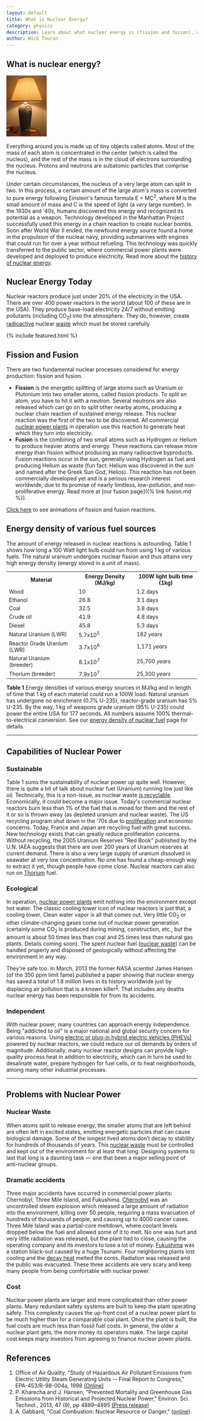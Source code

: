 ```yaml
---
layout: default
title: What is Nuclear Energy?
category: physics
description: Learn about what nuclear energy is (fission and fusion), were it comes from, and how it is harnessed. Also discusses basic pros and cons of nuclear reactors.
author: Nick Touran
---
```


<div class="row">
<div class="col-md-8" markdown="1">
    
## What is nuclear energy? 

<div class="pull-right"><img src="img/lamp.jpg" alt="A lamp" title="A Lamp" /></div>

Everything around you is made up of tiny objects called atoms. Most of the mass of each atom is
concentrated in the center (which is called the nucleus), and the rest of the mass is in the cloud
of electrons surrounding the nucleus. Protons and neutrons are subatomic particles that comprise the
nucleus. 

Under certain circumstances, the nucleus of a very large atom can split in two. In this process, a
certain amount of the large atom's mass is converted to pure energy following Einstein's famous
formula E = MC<sup>2</sup>, where M is the small amount of mass and C is the speed of light (a
*very* large number). In the 1930s and '40s, humans discovered this energy and recognized its
potential as a weapon. Technology developed in the Manhattan Project successfully used this energy
in a chain reaction to create nuclear bombs. Soon after World War II ended, the newfound energy
source found a home in the propulsion of the nuclear navy, providing submarines with engines that
could run for over a year without refueling. This technology was quickly transferred to the public
sector, where commercial power plants were developed and deployed to produce electricity. Read more
about the <a href="{% link history.md %}"> history of nuclear energy</a>. 

## Nuclear Energy Today

Nuclear reactors produce just under 20% of the electricity in the USA. There are over 400 power
reactors in the world (about 100 of these are in the USA). They produce base-load electricity 24/7
without emitting pollutants (including CO<sub>2</sub>) into the atmosphere. They do, however, create
<a href="{% link radioactivity.md %}">radioactive</a> nuclear <a
href="{% link waste.md %}">waste</a> which must be stored carefully. 

</div>

<div class="col-md-4">
{% include featured.html %}
</div>
</div>

<div class="row">
<div class="col-md-6" markdown="1">
<a name="components"></a> 

## Fission and Fusion

There are two fundamental nuclear processes considered for energy production: fission and fusion. 

* **Fission** is the energetic splitting of large atoms such as Uranium or Plutonium into two
  smaller atoms, called fission products. To split an atom, you have to hit it with a neutron.
  Several neutrons are also released which can go on to split other nearby atoms, producing a nuclear
  chain reaction of sustained energy release. This nuclear reaction was the first of the two to be
  discovered. All commercial <a href="{% link reactors.md %}">nuclear power plants</a> in operation
  use this reaction to generate heat which they turn into electricity.
* **Fusion** is the combining of two small atoms such as Hydrogen or Helium to produce heavier atoms
  and energy. These reactions can release more energy than fission without producing as many
  radioactive byproducts. Fusion reactions occur in the sun, generally using Hydrogen as fuel and
  producing Helium as waste (fun fact: Helium was discovered in the sun and named after the Greek Sun
  God, Helios). This reaction has not been commercially developed yet and is a serious research
  interest worldwide, due to its promise of nearly limitless, low-pollution, and non-proliferative
  energy. Read more at [our fusion page]({% link fusion.md %}).

          
<a href="{% link reaction-animations.md %}">Click here</a> to see animations of fission and fusion reactions. 

</div>
<div class="col-md-6" markdown="1">

## Energy density of various fuel sources

The amount of energy released in nuclear reactions is astounding. Table 1 shows how long a 100 Watt
light bulb could run from using 1 kg of various fuels. The natural uranium undergoes nuclear fission
and thus attains very high energy density (energy stored in a unit of mass).

<table class="table table-striped">
<tr><th>Material</th><th >Energy Density (MJ/kg)</th><th >100W light bulb time (1kg)</th></tr>
<tr><td>Wood</td><td>10</td><td>1.2 days</td></tr>
<tr><td>Ethanol</td><td>26.8</td><td>3.1 days</td></tr>
<tr><td>Coal</td><td>32.5</td><td>3.8 days</td></tr>
<tr><td>Crude oil</td><td>41.9</td><td>4.8 days</td></tr>
<tr><td>Diesel</td><td>45.8</td><td>5.3 days</td></tr>
<tr><td>Natural Uranium (LWR)</td><td>5.7x10<sup>5</sup></td><td>182 <em>years</em></td></tr>
<tr><td>Reactor Grade Uranium (LWR)</td><td>3.7x10<sup>6</sup></td><td>1,171 <em>years</em></td></tr>
<tr><td>Natural Uranium (breeder)</td><td>8.1x10<sup>7</sup></td><td>25,700 <em>years</em></td></tr>
<tr><td>Thorium (breeder)</td><td>7.9x10<sup>7</sup></td><td>25,300 <em>years</em></td></tr>
</table>
<p class="caption"><strong>Table 1</strong> Energy densities of various energy sources in MJ/kg and
in length of time that 1 kg of each material could run a 100W load. Natural uranium has undergone no
enrichment (0.7% U-235), reactor-grade uranium has 5% U-235. By the way, 1 kg of weapons grade
uranium (95% U-235) could power the entire USA for 177 seconds. All numbers assume 100%
thermal-to-electrical conversion. See our <a href="{% link energy-density.html %}">energy
density of nuclear fuel</a> page for details.</p>   
</div>
</div>

<hr/>
<div class="row">
<h2 class="text-center">Capabilities of Nuclear Power</h2>
<div class="col-md-4" markdown="1">
<h3 class="text-center">Sustainable</h3>

Table 1 sums the sustainability of nuclear power up quite well. However, there is quite a bit of
talk about nuclear fuel (Uranium) running low just like oil. Technically, this is a non-issue, as
nuclear waste <a href="{% link recycling.md %}">is recyclable</a>. Economically, it could become a
major issue. Today's commercial nuclear reactors burn less than 1% of the fuel that is mined for
them and the rest of it or so is thrown away (as depleted uranium and nuclear waste). The US
recycling program shut down in the '70s due to <a
href="{% link non-proliferation.md %}">proliferation</a> and economic concerns. Today, France and Japan
are recycling fuel with great success. New technology exists that can greatly reduce proliferation
concerns. Without recycling, the 2005 Uranium Reserves "Red Book" published by the U.N. IAEA
suggests that there are over 200 years of Uranium reserves at current demand. There is also a very
large supply of uranium dissolved in seawater at very low concentration. No one has found a
cheap-enough way to extract it yet, though people have come close. Nuclear reactors can also run on
<a href="{% link thorium.md %}">Thorium</a> fuel. 
</div>

<div class="col-md-4" markdown="1">
<h3 class="text-center">Ecological</h3>


In operation, <a href="{% link reactors.md %}">nuclear power plants</a> emit nothing into the
environment except hot water. The classic cooling tower icon of nuclear reactors is just that, a
cooling tower. Clean water vapor is all that comes out. Very little CO<sub>2</sub> or other
climate-changing gases come out of nuclear power generation (certainly some CO<sub>2</sub> is
produced during mining, construction, etc., but the amount is about 50 times less than coal and 25
times less than natural gas plants. Details coming soon). The spent nuclear fuel (<a
href="{% link waste.md %}">nuclear waste</a>) can be handled properly and disposed of geologically
without affecting the environment in any way. 

They're safe too. In March, 2013 the former NASA scientist James Hansen (of the 350 ppm limit fame)
published a paper showing that nuclear energy has saved a total of 1.8 million lives in its history
worldwide just by displacing air pollution that is a known killer<sup><a
href="{% link nuclear-energy.md %}#references">2</a></sup>. That includes any deaths nuclear energy has
been responsible for from its accidents. 
</div>

<div class="col-md-4" markdown="1">
<h3 class="text-center">Independent</h3>

With nuclear power, many countries can approach energy independence. Being &quot;addicted to
oil&quot; is a major national and global security  concern for various reasons. Using <a
href="{% link phev.md %}">electric or plug-in hybrid electric vehicles (PHEVs)</a> powered by
nuclear reactors, we could reduce our oil demands by orders of magnitude. Additionally, many nuclear
reactor designs can provide high-quality process heat in addition to electricity, which can in turn
be used to desalinate water, prepare hydrogen for fuel cells, or to heat neighborhoods, among many
other industrial processes. 
 
          
</div> 
</div>

<hr/>


<div class="row">
<h2 class="text-center">Problems with Nuclear Power</h2>
<div class="col-md-4" markdown="1">
<h3 class="text-center">Nuclear Waste</h3>

When atoms split to release energy, the smaller atoms that are left behind are often left in excited
states, emitting energetic particles that can cause biological damage. Some of the longest lived
atoms don&rsquo;t decay to stability for hundreds of thousands of years. This <a
href="{% link waste.md %}">nuclear waste</a> must be controlled and kept out of the environment for
at least that long. Designing systems to last that long is a daunting task &mdash; one that been a
major selling point of anti-nuclear groups. 

</div>

<div class="col-md-4" markdown="1">
<h3 class="text-center">Dramatic accidents</h3>
Three major accidents have occurred in commercial power plants: Chernobyl, Three Mile Island, and
Fukushima. <a href="{% link chernobyl-main.html %}">Chernobyl</a> was an uncontrolled steam explosion which released a
large amount of radiation into the environment, killing over 50 people, requiring a mass evacuation
of hundreds of thousands of people, and causing up to 4000 cancer cases. Three Mile Island was a
partial-core meltdown, where coolant levels dropped below the fuel and allowed some of it to melt.
No one was hurt and very little radiation was released, but the plant had to close, causing the
operating company and its investors to lose a lot of money. <a
href="{% link fukushima.html %}">Fukushima</a> was a station black-out caused by a huge Tsunami. Four
neighboring plants lost cooling and the <a href="{% link decay-heat.html %}">decay heat</a> melted the
cores. Radiation was released and the public was evacuated. These three accidents are very scary and
keep many people from being comfortable with nuclear power. 

</div>

<div class="col-md-4" markdown="1">
<h3 class="text-center">Cost</h3>
Nuclear power plants are larger and more complicated than other power plants. Many redundant safety
systems are built to keep the plant operating safely. This complexity causes the up-front cost of a
nuclear power plant to be much higher than for a comparable coal plant. Once the plant is built, the
fuel costs are much less than fossil fuel costs. In general, the older a nuclear plant gets, the
more money its operators make. The large capital cost keeps many investors from agreeing to finance
nuclear power plants. 

</div>

</div>

<div class="row">
<div class="col-md-12" markdown="1">
<h2>References</h2>

1. Office of Air Quality, "Study of Hazardous Air Pollutant Emissions from Electric Utility Steam Generating Units -- Final Report to Congress," EPA-453/R-98-004a, 1998 <a href="https://www.epa.gov/mats/study-hazardous-air-pollutant-emissions-electric-utility-steam-generating-units-final-report">(Online)</a>
2. P. Kharecha and J. Hansen, "Prevented Mortality and Greenhouse Gas Emissions from Historical and Projected Nuclear Power," Environ. Sci. Technol., 2013, 47 (9), pp 4889–4895 <a href="http://pubs.acs.org/doi/abs/10.1021/es3051197">(Press release)</a>
3. A. Gabbard, &quot;Coal Combustion: Nuclear Resource or Danger,&quot; (<a href="https://www.nrc.gov/docs/ML0932/ML093280447.pdf">online</a>). 

</div>
</div>
